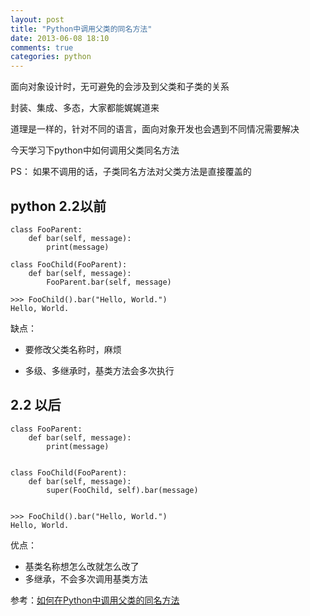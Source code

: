 ```yaml
---
layout: post
title: "Python中调用父类的同名方法"
date: 2013-06-08 18:10
comments: true
categories: python 
---
```


面向对象设计时，无可避免的会涉及到父类和子类的关系

封装、集成、多态，大家都能娓娓道来

道理是一样的，针对不同的语言，面向对象开发也会遇到不同情况需要解决

今天学习下python中如何调用父类同名方法
<!-- more -->
PS： 如果不调用的话，子类同名方法对父类方法是直接覆盖的

python 2.2以前
--

	class FooParent:
        def bar(self, message):
            print(message)

	class FooChild(FooParent):
        def bar(self, message):
            FooParent.bar(self, message)

	>>> FooChild().bar("Hello, World.")
	Hello, World.

缺点：

- 要修改父类名称时，麻烦

- 多级、多继承时，基类方法会多次执行

2.2 以后
--
	class FooParent:
        def bar(self, message):
            print(message)

        
	class FooChild(FooParent):
        def bar(self, message):
            super(FooChild, self).bar(message)

        
	>>> FooChild().bar("Hello, World.")
	Hello, World.

优点：

- 基类名称想怎么改就怎么改了
- 多继承，不会多次调用基类方法


参考：[如何在Python中调用父类的同名方法](http://hi.baidu.com/thinkinginlamp/item/3095e2f52c642516ce9f32d5)